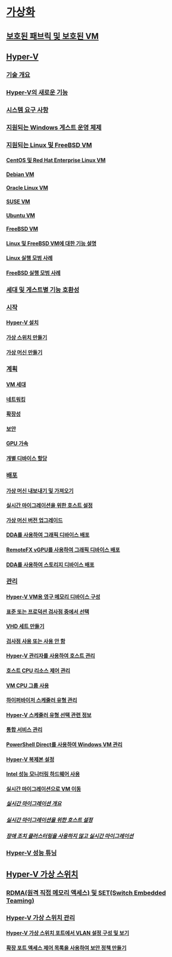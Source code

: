# [가상화](virtualization.md)

## [보호된 패브릭 및 보호된 VM](../security/guarded-fabric-shielded-vm/guarded-fabric-and-shielded-vms-top-node.md)

## [Hyper-V](hyper-v/Hyper-V-on-Windows-Server.md)
### [기술 개요](hyper-v/Hyper-V-Technology-Overview.md)
### [Hyper-V의 새로운 기능](hyper-v/What-s-new-in-Hyper-V-on-Windows.md)
### [시스템 요구 사항](hyper-v/System-requirements-for-Hyper-V-on-Windows.md)
### [지원되는 Windows 게스트 운영 체제](hyper-v/Supported-Windows-guest-operating-systems-for-Hyper-V-on-Windows.md)
### [지원되는 Linux 및 FreeBSD VM](hyper-v/Supported-Linux-and-FreeBSD-virtual-machines-for-Hyper-V-on-Windows.md)
#### [CentOS 및 Red Hat Enterprise Linux VM](hyper-v/Supported-CentOS-and-Red-Hat-Enterprise-Linux-virtual-machines-on-Hyper-V.md)
#### [Debian VM](hyper-v/Supported-Debian-virtual-machines-on-Hyper-V.md)
#### [Oracle Linux VM](hyper-v/Supported-Oracle-Linux-virtual-machines-on-Hyper-V.md)
#### [SUSE VM](hyper-v/Supported-SUSE-virtual-machines-on-Hyper-V.md)
#### [Ubuntu VM](hyper-v/Supported-Ubuntu-virtual-machines-on-Hyper-V.md)
#### [FreeBSD VM](hyper-v/Supported-FreeBSD-virtual-machines-on-Hyper-V.md)
#### [Linux 및 FreeBSD VM에 대한 기능 설명](hyper-v/Feature-Descriptions-for-Linux-and-FreeBSD-virtual-machines-on-Hyper-V.md)
#### [Linux 실행 모범 사례](hyper-v/Best-Practices-for-running-Linux-on-Hyper-V.md)
#### [FreeBSD 실행 모범 사례](hyper-v/Best-practices-for-running-FreeBSD-on-Hyper-V.md)
### [세대 및 게스트별 기능 호환성](hyper-v/Hyper-V-feature-compatibility-by-generation-and-guest.md)
### [시작](hyper-v/get-started/Get-started-with-Hyper-V-on-Windows.md)
#### [Hyper-V 설치](hyper-v/get-started/Install-the-Hyper-V-role-on-Windows-Server.md)
#### [가상 스위치 만들기](hyper-v/get-started/create-a-virtual-switch-for-Hyper-V-virtual-machines.md)
#### [가상 머신 만들기](hyper-v/get-started/create-a-virtual-machine-in-Hyper-V.md)
### [계획](hyper-v/plan/Plan-Hyper-V-on-Windows-Server.md)
#### [VM 세대](hyper-v/plan/Should-I-create-a-generation-1-or-2-virtual-machine-in-Hyper-V.md)
#### [네트워킹](hyper-v/plan/plan-hyper-v-networking-in-windows-server.md)
#### [확장성](hyper-v/plan/plan-hyper-v-scalability-in-windows-server.md)
#### [보안](hyper-v/plan/plan-hyper-v-security-in-windows-server.md)
#### [GPU 가속](hyper-v/plan/plan-for-gpu-acceleration-in-windows-server.md)
#### [개별 디바이스 할당](hyper-v/plan/plan-for-deploying-devices-using-discrete-device-assignment.md)
### [배포](hyper-v/deploy/Deploy-Hyper-V-on-Windows-Server.md)
#### [가상 머신 내보내기 및 가져오기](hyper-v/deploy/Export-and-import-virtual-machines.md)
#### [실시간 마이그레이션을 위한 호스트 설정](hyper-v/deploy/Set-up-hosts-for-live-migration-without-Failover-Clustering.md)
#### [가상 머신 버전 업그레이드](hyper-v/deploy/Upgrade-virtual-machine-version-in-Hyper-V-on-Windows-or-Windows-Server.md)
#### [DDA를 사용하여 그래픽 디바이스 배포](hyper-v/deploy/deploying-graphics-devices-using-dda.md)
#### [RemoteFX vGPU를 사용하여 그래픽 디바이스 배포](hyper-v/deploy/deploy-graphics-devices-using-remotefx-vgpu.md)
#### [DDA를 사용하여 스토리지 디바이스 배포](hyper-v/deploy/deploying-storage-devices-using-dda.md)

### [관리](hyper-v/manage/Manage-Hyper-V-on-Windows-Server.md)
#### [Hyper-V VM용 영구 메모리 디바이스 구성](hyper-v/manage/persistent-memory-cmdlets.md)
#### [표준 또는 프로덕션 검사점 중에서 선택](hyper-v/manage/Choose-between-standard-or-production-checkpoints-in-Hyper-V.md)
#### [VHD 세트 만들기](hyper-v/manage/Create-VHDSet-file.md)
#### [검사점 사용 또는 사용 안 함](hyper-v/manage/Enable-or-disable-checkpoints-in-Hyper-V.md)
#### [Hyper-V 관리자를 사용하여 호스트 관리](hyper-v/manage/Remotely-manage-Hyper-V-hosts.md)
#### [호스트 CPU 리소스 제어 관리](hyper-v/manage/manage-hyper-v-minroot-2016.md)
#### [VM CPU 그룹 사용](hyper-v/manage/manage-hyper-v-cpugroups.md)
#### [하이퍼바이저 스케줄러 유형 관리](hyper-v/manage/manage-hyper-v-scheduler-types.md)
#### [Hyper-V 스케줄러 유형 선택 관련 정보](hyper-v/manage/about-hyper-v-scheduler-type-selection.md)
#### [통합 서비스 관리](hyper-v/manage/Manage-Hyper-V-integration-services.md)
#### [PowerShell Direct를 사용하여 Windows VM 관리](hyper-v/manage/Manage-Windows-virtual-machines-with-powershell-direct.md)
#### [Hyper-V 복제본 설정](hyper-v/manage/Set-up-Hyper-V-Replica.md)
#### [Intel 성능 모니터링 하드웨어 사용](hyper-v/manage/Performance-Monitoring-Hardware.md)
#### [실시간 마이그레이션으로 VM 이동](hyper-v/manage/Live-migration-overview.md)
##### [실시간 마이그레이션 개요](hyper-v/manage/Live-migration-overview.md)

##### [실시간 마이그레이션을 위한 호스트 설정](hyper-v/deploy/Set-up-hosts-for-live-migration-without-Failover-Clustering.md) 
##### [장애 조치 클러스터링을 사용하지 않고 실시간 마이그레이션](hyper-v/manage/Use-live-migration-without-Failover-Clustering-to-move-a-virtual-machine.md)


### [Hyper-V 성능 튜닝](../administration/performance-tuning/role/hyper-v-server/index.md)
## [Hyper-V 가상 스위치](hyper-v-virtual-switch/Hyper-V-Virtual-Switch.md)
### [RDMA(원격 직접 메모리 액세스) 및 SET(Switch Embedded Teaming)](hyper-v-virtual-switch/rdMA-and-Switch-Embedded-Teaming.md)
### [Hyper-V 가상 스위치 관리](hyper-v-virtual-switch/Manage-Hyper-V-Virtual-Switch.md)
#### [Hyper-V 가상 스위치 포트에서 VLAN 설정 구성 및 보기](hyper-v-virtual-switch/Configure-and-View-VLAN-Settings-on-Hyper-V-Virtual-Switch-Ports.md)
#### [확장 포트 액세스 제어 목록을 사용하여 보안 정책 만들기](hyper-v-virtual-switch/create-Security-Policies-with-extended-Port-Access-Control-lists.md)
